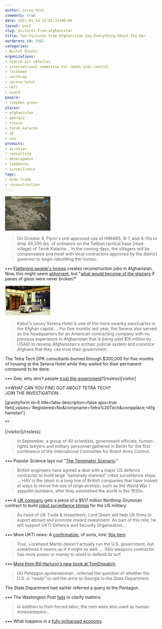 ```yaml
---
author: Corey Pein
comments: true
date: 2011-01-14 13:01:33+00:00
layout: post
slug: pictures-from-afghanistan
title: Two Pictures From Afghanistan Say Everything About The War 
wordpress_id: 2462
categories:
- Bullet Points
organizations:
- hybrid air vehicles
- international committee for robot arms control
- lockheed
- northrop
- serena hotel
- ukti
- usaid
people:
- stephen green
places:
- afghanistan
- georgia
- russia
- tarok kalache
- uk
- usa
products:
- airships
- consulting
- development
- landmines
- surveillance
tags:
- arms trade
- reconstruction
---
```


[![](/images/2011/01/tarok-kolache-village-after-150x113.jpg)](/images/2011/01/tarok-kolache-village-after.jpg)


> On October 6, Flynn's unit approved use of HIMARS, B-1, and A-10s to drop 49,200 lbs. of ordnance on the Taliban tactical base [read: village] of Tarok Kalache… In the coming days, the villagers will be compensated and meet with local contractors approved by the district governor to begin rebuilding the homes.


••• [Flattening people's homes](http://ricks.foreignpolicy.com/posts/2011/01/13/travels_with_paula_i_a_time_to_build ) creates reconstruction jobs in Afghanistan. Now, this might seem [abhorrent](http://www.registan.net/index.php/2011/01/13/the-unforgivable-horror-of-village-razing/), but "[what would become of the glaziers](http://en.wikipedia.org/wiki/Parable_of_the_broken_window#The_parable) if panes of glass were never broken?"

[![](/images/2011/01/serena-hotel-kabul-150x99.jpg)](/images/2011/01/serena-hotel-kabul.jpg)


> Kabul's luxury Serena Hotel is one of the more swanky sanctuaries in the Afghan capital.… For five months last year, the Serena also served as the headquarters for an American contracting company with no previous experience in Afghanistan that is being paid $15 million by USAID to revamp Afghanistan's archaic judicial system and convince Afghans that they can trust their government…

The Tetra Tech DPK consultants burned through $300,000 for five months of housing at the Serena Hotel while they waited for their permanent compound to be done.


••• Gee, why don't people [trust the government](http://blogs.mcclatchydc.com/kabul/2011/01/five-star-rule-of-law-in-afghanistan.html)?<!-- more -->[rssless][visitor]

**WHAT CAN YOU FIND OUT ABOUT TETRA TECH?  
JOIN THE INVESTIGATION.

[gravityform id=6 title=false description=false ajax=true field_values='Registered=No&compname=Tetra%20Tech&compplace;=Afghanistan']

**

[/visitor][/rssless]


> In September, a group of 40 scientists, government officials, human-rights lawyers and military personnel gathered in Berlin for the first conference of the International Committee for Robot Arms Control.


••• Popular Science lays out "[The Terminator Scenario](http://www.popsci.com/technology/article/2010-12/terminator-scenario )."


> British engineers have agreed a deal with a major US defence contractor to build large “optionally manned” robot surveillance ships. … HAV is the latest in a long line of British companies that have looked at ways to revive the use of large airships, such as the World War I zeppelin bombers, after they astonished the world in the 1930s.


••• A [UK company](http://www.ukti.gov.uk/uktihome/localisation/123542.html ) gets a piece of a $517 million Northrop Grumman contract to build [robot surveillance blimps](http://www.aviationweek.com/aw/jsp_includes/articlePrint.jsp?storyID=news/awst/2010/07/05/AW_07_05_2010_p42-237672.xml&headLine=Northrop%20Grumman%20To%20Fly%20Surveillance%20Airship) for the US military.


> As head of UK Trade & Investment, Lord Green will help UK firms to export abroad and promote inward investment. As part of this role, he will support UKTI Defence and Security Organisation…


••• More UKTI news: A [confirmation](http://www.ukti.gov.uk/uktihome/localisation/123590.html), of sorts, inre: [this item](www.warisbusiness.com/news/uk-trade-minister-slapped-down-for-misgivings-about-arms-sales/).


> True, Lockheed Martin doesn’t actually run the U.S. government, but sometimes it seems as if it might as well. … [N]o weapons contractor has more power or money to wield to defend its turf.


••• [More from Bill Hartung's new book at TomDispatch](http://www.tomdispatch.com/post/175339/tomgram:_william_hartung,_lockheed_martin's_shadow_government/).


> [A] Pentagon spokeswoman…referred the question of whether the U.S. is “ready” to sell the arms to Georgia to the State Department.

The State Department had earlier referred a query to the Pentagon.


••• The Washington Post [fails](http://voices.washingtonpost.com/spy-talk/2011/01/no_new_arms_sales_to_georgia_p.html?wprss=spy-talk) to clarify matters.


> In addition to their forced labor, the men were also used as human minesweepers…


••• What happens in a [fully militarized economy](http://doiyeh.wordpress.com/2011/01/12/prisoners-sent-to-their-deaths-as-minesweepers/).
